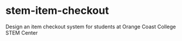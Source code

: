 # stem-item-checkout
Design an item checkout system for students at Orange Coast College STEM Center
